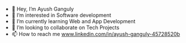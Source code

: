 - 👋 Hey, I’m Ayush Ganguly
- 👀 I’m interested in Software development  
- 🌱 I’m currently learning Web and App Development 
- 💞️ I’m looking to collaborate on Tech Projects
- 📫 How to reach me www.linkedin.com/in/ayush-ganguly-45728520b

<!---
AYUSH325/AYUSH325 is a ✨ special ✨ repository because its `README.md` (this file) appears on your GitHub profile.
You can click the Preview link to take a look at your changes.
--->
